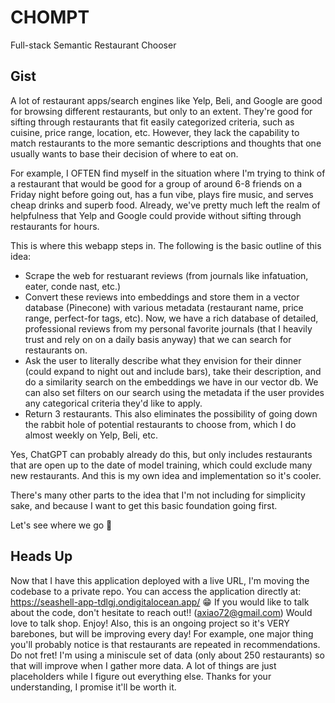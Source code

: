 # CHOMPT
Full-stack Semantic Restaurant Chooser

## Gist
A lot of restaurant apps/search engines like Yelp, Beli, and Google are good for browsing different restaurants, but only to an extent. They're good for sifting through restaurants that fit easily categorized criteria, such as cuisine, price range, location, etc. However, they lack the capability to match restaurants to the more semantic descriptions and thoughts that one usually wants to base their decision of where to eat on. 

For example, I OFTEN find myself in the situation where I'm trying to think of a restaurant that would be good for a group of around 6-8 friends on a Friday night before going out, has a fun vibe, plays fire music, and serves cheap drinks and superb food. Already, we've pretty much left the realm of helpfulness that Yelp and Google could provide without sifting through restaurants for hours. 

This is where this webapp steps in. The following is the basic outline of this idea:
- Scrape the web for restuarant reviews (from journals like infatuation, eater, conde nast, etc.)
- Convert these reviews into embeddings and store them in a vector database (Pinecone) with various metadata (restaurant name, price range, perfect-for tags, etc). Now, we have a rich database of detailed, professional reviews from my personal favorite journals (that I heavily trust and rely on on a daily basis anyway) that we can search for restaurants on.
- Ask the user to literally describe what they envision for their dinner (could expand to night out and include bars), take their description, and do a similarity search on the embeddings we have in our vector db. We can also set filters on our search using the metadata if the user provides any categorical criteria they'd like to apply.
- Return 3 restaurants. This also eliminates the possibility of going down the rabbit hole of potential restaurants to choose from, which I do almost weekly on Yelp, Beli, etc. 

Yes, ChatGPT can probably already do this, but only includes restaurants that are open up to the date of model training, which could exclude many new restaurants. And this is my own idea and implementation so it's cooler.

There's many other parts to the idea that I'm not including for simplicity sake, and because I want to get this basic foundation going first.

Let's see where we go 🫡

## Heads Up
Now that I have this application deployed with a live URL, I'm moving the codebase to a private repo. You can access the application directly at: https://seashell-app-tdlgj.ondigitalocean.app/ 😁 If you would like to talk about the code, don't hesitate to reach out!! (axiao72@gmail.com) Would love to talk shop. Enjoy!
Also, this is an ongoing project so it's VERY barebones, but will be improving every day! For example, one major thing you'll probably notice is that restaurants are repeated in recommendations. Do not fret! I'm using a miniscule set of data (only about 250 restaurants) so that will improve when I gather more data. A lot of things are just placeholders while I figure out everything else. Thanks for your understanding, I promise it'll be worth it.

